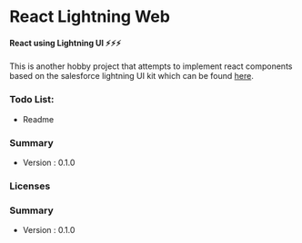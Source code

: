 # React Lightning Web
#### React using Lightning UI ⚡️⚡️⚡️

This is another hobby project that attempts to implement react components based on the salesforce lightning UI kit which can be found [here](https://www.sketchappsources.com/free-source/2795-salesforce-design-system-template-sketch-freebie-resource.html).

### Todo List:
* Readme

### Summary
- Version : 0.1.0 

### Licenses

### Summary
- Version : 0.1.0

